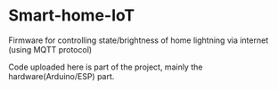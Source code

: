 # Smart-home-IoT
Firmware for controlling state/brightness of home lightning via internet (using MQTT protocol)

Code uploaded here is part of the project, mainly the hardware(Arduino/ESP) part.
